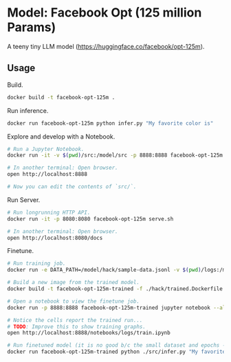 # Model: Facebook Opt (125 million Params)

A teeny tiny LLM model (https://huggingface.co/facebook/opt-125m).

## Usage

Build.

```sh
docker build -t facebook-opt-125m .
```

Run inference.

```sh
docker run facebook-opt-125m python infer.py "My favorite color is"
```

Explore and develop with a Notebook.

```sh
# Run a Jupyter Notebook.
docker run -it -v $(pwd)/src:/model/src -p 8888:8888 facebook-opt-125m dev.sh

# In another terminal: Open browser.
open http://localhost:8888

# Now you can edit the contents of `src/`.
```


Run Server.

```sh
# Run longrunning HTTP API.
docker run -it -p 8080:8080 facebook-opt-125m serve.sh

# In another terminal: Open browser.
open http://localhost:8080/docs
```

Finetune.

```sh
# Run training job.
docker run -e DATA_PATH=/model/hack/sample-data.jsonl -v $(pwd)/logs:/model/logs -v $(pwd)/trained:/model/trained facebook-opt-125m train.sh

# Build a new image from the trained model.
docker build -t facebook-opt-125m-trained -f ./hack/trained.Dockerfile --build-arg=SRC_IMG=facebook-opt-125m .

# Open a notebook to view the finetune job.
docker run -p 8888:8888 facebook-opt-125m-trained jupyter notebook --allow-root --ip=0.0.0.0 --NotebookApp.token='' --notebook-dir='/model'

# Notice the cells report the trained run...
# TODO: Improve this to show training graphs.
open http://localhost:8888/notebooks/logs/train.ipynb

# Run finetuned model (it is no good b/c the small dataset and epochs - I think).
docker run facebook-opt-125m-trained python ./src/infer.py "My favorite color is"
```
